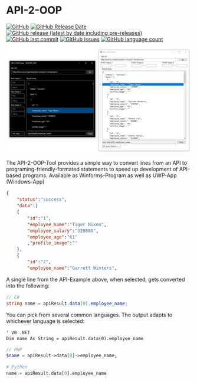 # API-2-OOP

[![GitHub](https://img.shields.io/github/license/TobiHatti/API-2-OOP)](https://opensource.org/licenses/MIT)
[![GitHub Release Date](https://img.shields.io/github/release-date/TobiHatti/API-2-OOP)](https://github.com/TobiHatti/API-2-OOP/releases)
[![GitHub release (latest by date including pre-releases)](https://img.shields.io/github/v/release/TobiHatti/API-2-OOP?include_prereleases)](https://github.com/TobiHatti/API-2-OOP/releases)
[![GitHub last commit](https://img.shields.io/github/last-commit/TobiHatti/API-2-OOP)](https://github.com/TobiHatti/API-2-OOP/commits/master)
[![GitHub issues](https://img.shields.io/github/issues-raw/TobiHatti/API-2-OOP)](https://github.com/TobiHatti/API-2-OOP/issues)
[![GitHub language count](https://img.shields.io/github/languages/count/TobiHatti/API-2-OOP)](https://github.com/TobiHatti/API-2-OOP)


![image](https://github.com/TobiHatti/API-2-OOP/blob/master/API2OOP_Sample.PNG)

The API-2-OOP-Tool provides a simple way to convert lines from an API to programing-friendly-formated statements to speed up development of API-based programs.
Available as Winforms-Program as well as UWP-App (Windows-App)

```json
{
	"status":"success",
	"data":[
	{
		"id":"1",
		"employee_name":"Tiger Nixon",
		"employee_salary":"320800",
		"employee_age":"61"
		,"profile_image":""
	},
	{
		"id":"2",
		"employee_name":"Garrett Winters",
```

A single line from the API-Example above, when selected, gets converted into the following:

```csharp
// C#
string name = apiResult.data[0].employee_name;
```
You can pick from several common languages. The output adapts to whichever language is selected:

```vbnet
' VB .NET
Dim name As String = apiResult.data(0).employee_name
```
```php
// PHP
$name = apiResult->data[0]->employee_name;
```
```python
# Python
name = apiResult.data[0].employee_name
```
